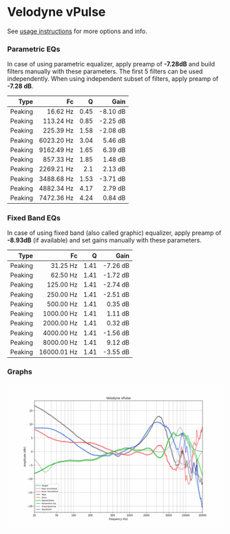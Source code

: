 # Velodyne vPulse
See [usage instructions](https://github.com/jaakkopasanen/AutoEq#usage) for more options and info.

### Parametric EQs
In case of using parametric equalizer, apply preamp of **-7.28dB** and build filters manually
with these parameters. The first 5 filters can be used independently.
When using independent subset of filters, apply preamp of **-7.28 dB**.

| Type    | Fc         |    Q | Gain     |
|--------:|-----------:|-----:|---------:|
| Peaking | 16.62 Hz   | 0.45 | -8.10 dB |
| Peaking | 113.24 Hz  | 0.85 | -2.25 dB |
| Peaking | 225.39 Hz  | 1.58 | -2.08 dB |
| Peaking | 6023.20 Hz | 3.04 | 5.46 dB  |
| Peaking | 9162.49 Hz | 1.65 | 6.39 dB  |
| Peaking | 857.33 Hz  | 1.85 | 1.48 dB  |
| Peaking | 2269.21 Hz | 2.1  | 2.13 dB  |
| Peaking | 3488.68 Hz | 1.53 | -3.71 dB |
| Peaking | 4882.34 Hz | 4.17 | 2.79 dB  |
| Peaking | 7472.36 Hz | 4.24 | 0.84 dB  |

### Fixed Band EQs
In case of using fixed band (also called graphic) equalizer, apply preamp of **-8.93dB**
(if available) and set gains manually with these parameters.

| Type    | Fc          |    Q | Gain     |
|--------:|------------:|-----:|---------:|
| Peaking | 31.25 Hz    | 1.41 | -7.26 dB |
| Peaking | 62.50 Hz    | 1.41 | -1.72 dB |
| Peaking | 125.00 Hz   | 1.41 | -2.74 dB |
| Peaking | 250.00 Hz   | 1.41 | -2.51 dB |
| Peaking | 500.00 Hz   | 1.41 | 0.35 dB  |
| Peaking | 1000.00 Hz  | 1.41 | 1.11 dB  |
| Peaking | 2000.00 Hz  | 1.41 | 0.32 dB  |
| Peaking | 4000.00 Hz  | 1.41 | -1.56 dB |
| Peaking | 8000.00 Hz  | 1.41 | 9.12 dB  |
| Peaking | 16000.01 Hz | 1.41 | -3.55 dB |

### Graphs
![](./Velodyne%20vPulse.png)